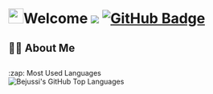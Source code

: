 <h1><img src="https://raw.githubusercontent.com/MartinHeinz/MartinHeinz/master/wave.gif" width="30px">Welcome <a href="https://github.com/Meghna-DAS/github-profile-views-counter"><img src="https://komarev.com/ghpvc/?username=Bejussi"></a>
<a href="https://github.com/Bejussi?tab=followers"><img src="https://img.shields.io/github/followers/Bejussi?label=Followers&style=social" alt="GitHub Badge"></a> </h1>

## 🙋‍♂️ About Me

##
<summary>:zap: Most Used Languages</summary>

<img align="left" alt="Bejussi's GitHub Top Languages" src="https://github-readme-stats.vercel.app/api/top-langs/?username=bejussi&layout=compact" />


